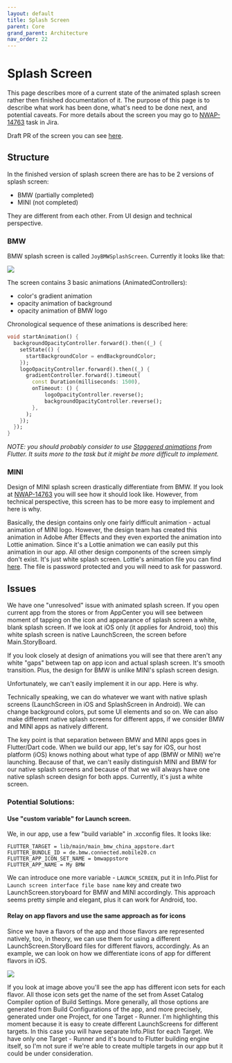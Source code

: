 ```yaml
---
layout: default
title: Splash Screen
parent: Core
grand_parent: Architecture
nav_order: 22
---
```


# Splash Screen

This page describes more of a current state of the animated splash screen rather then finished documentation of it. The purpose of this page is to describe what work has been done, what's need to be done next, and potential caveats. For more details about the screen you may go to [NWAP-14763](https://atc.bmwgroup.net/jira/browse/NWAP-14763) task in Jira.

Draft PR of the screen you can see [here](https://code.connected.bmw/mobile20/joy-ui/pull/635).

## Structure

In the finished version of splash screen there are has to be 2 versions of splash screen:
- BMW (partially completed)
- MINI (not completed)

They are different from each other. From UI design and technical perspective.

### BMW

BMW splash screen is called `JoyBMWSplashScreen`. Currently it looks like that:

<img src="{{site.baseurl}}/assets/images/architecture/bmw_splash_screen.gif">


The screen contains 3 basic animations (AnimatedControllers):
- color's gradient animation
- opacity animation of background
- opacity animation of BMW logo

Chronological sequence of these animations is described here:

```dart
void startAnimation() {
  backgroundOpacityController.forward().then((_) {
    setState(() {
      startBackgroundColor = endBackgroundColor;
    });
    logoOpacityController.forward().then((_) {
      gradientController.forward().timeout(
        const Duration(milliseconds: 1500),
        onTimeout: () {
            logoOpacityController.reverse();
            backgroundOpacityController.reverse();
        },
      );
    });
  });
}
```

*NOTE: you should probably consider to use [Staggered animations](https://flutter.dev/docs/development/ui/animations/staggered-animations) from Flutter. It suits more to the task but it might be more difficult to implement.*

### MINI

Design of MINI splash screen drastically differentiate from BMW. If you look at [NWAP-14763](https://atc.bmwgroup.net/jira/browse/NWAP-14763) you will see how it should look like. However, from technical perspective, this screen has to be more easy to implement and here is why.

Basically, the design contains only one fairly difficult animation - actual animation of MINI logo. However, the design team has created this animation in Adobe After Effects and they even exported the animation into Lottie animation. Since it's a Lottie animation we can easily put this animation in our app. All other design components of the screen simply don't exist. It's just white splash screen. Lottie's animation file you can find [here](https://atc.bmwgroup.net/jira/secure/attachment/2040602/200901_MINI_LogoAnimation_LottieExport.zip). The file is password protected and you will need to ask for password.

## Issues

We have one "unresolved" issue with animated splash screen. If you open current app from the stores or from AppCenter you will see between moment of tapping on the icon and appearance of splash screen a white, blank splash screen. If we look at iOS only (it applies for Android, too) this white splash screen is native LaunchScreen, the screen before Main.StoryBoard.

If you look closely at design of animations you will see that there aren't any white "gaps" between tap on app icon and actual splash screen. It's smooth transition. Plus, the design for BMW is unlike MINI's splash screen design.

Unfortunately, we can't easily implement it in our app. Here is why.

Technically speaking, we can do whatever we want with native splash screens (LaunchScreen in iOS and SplashScreen in Android). We can change background colors, put some UI elements and so on. We can also make different native splash screens for different apps, if we consider BMW and MINI apps as natively different.

The key point is that separation between BMW and MINI apps goes in Flutter/Dart code. When we build our app, let's say for iOS, our host platform (iOS) knows nothing about what type of app (BMW or MINI) we're launching. Because of that, we can't easily distinguish MINI and BMW for our native splash screens and because of that we will always have one native splash screen design for both apps. Currently, it's just a white screen.

### Potential Solutions:

#### Use "custom variable" for Launch screen.

We, in our app, use a few "build variable" in .xcconfig files. It looks like:

```
FLUTTER_TARGET = lib/main/main_bmw_china_appstore.dart
FLUTTER_BUNDLE_ID = de.bmw.connected.mobile20.cn
FLUTTER_APP_ICON_SET_NAME = bmwappstore
FLUTTER_APP_NAME = My BMW
```

We can introduce one more variable - `LAUNCH_SCREEN`, put it in Info.Plist for `Launch screen interface file base name` key and create two LaunchScreen.storyboard for BMW and MINI accordingly. This approach seems pretty simple and elegant, plus it can work for Android, too.

#### Relay on app flavors and use the same approach as for icons

Since we have a flavors of the app and those flavors are represented natively, too, in theory, we can use them for using a different LaunchScreen.StoryBoard files for different flavors, accordingly. As an example, we can look on how we differentiate icons of app for different flavors in iOS.

<img src="{{site.baseurl}}/assets/images/architecture/xcode_app_icons.png">

If you look at image above you'll see the app has different icon sets for each flavor. All those icon sets get the name of the set from Asset Catalog Compiler option of Build Settings. More generally, all those options are generated from Build Configurations of the app, and more precisely, generated under one Project, for one Target - Runner. I'm highlighting this moment because it is easy to create different LaunchScreens for different targets. In this case you will have separate Info.Plist for each Target. We have only one Target - Runner and it's bound to Flutter building engine itself, so I'm not sure if we're able to create multiple targets in our app but it could be under consideration.
